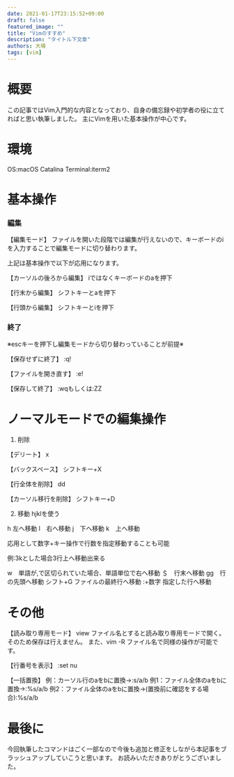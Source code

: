 ```yaml
---
date: 2021-01-17T23:15:52+09:00
draft: false
featured_image: ""
title: "Vimのすすめ"
description: "タイトル下文章"
authors: 大場
tags: [vim]
---
```


# 概要
この記事ではVim入門的な内容となっており、自身の備忘録や初学者の役に立てればと思い執筆しました。
主にVimを用いた基本操作が中心です。

# 環境
OS:macOS Catalina
Terminal:iterm2

# 基本操作

### 編集
【編集モード】
ファイルを開いた段階では編集が行えないので、キーボードのiを入力することで編集モードに切り替わります。

上記は基本操作で以下が応用になります。

【カーソルの後ろから編集】
iではなくキーボードのaを押下

【行末から編集】
シフトキーとaを押下

【行頭から編集】
シフトキーとiを押下

### 終了
※escキーを押下し編集モードから切り替わっていることが前提※

【保存せずに終了】
:q!

【ファイルを開き直す】
:e!

【保存して終了】
:wqもしくは:ZZ

# ノーマルモードでの編集操作
1. 削除

【デリート】
x

【バックスペース】
シフトキー+X

【行全体を削除】
dd

【カーソル移行を削除】
シフトキー+D

2. 移動
hjklを使う

h 左へ移動
l　右へ移動
j　下へ移動
k　上へ移動

応用として数字+キー操作で行数を指定移動することも可能

例:3kとした場合3行上へ移動出来る


w　単語が,で区切られていた場合、単語単位で右へ移動
＄　行末へ移動
gg　行の先頭へ移動
シフト+G ファイルの最終行へ移動
:+数字 指定した行へ移動

# その他
【読み取り専用モード】
view ファイル名とすると読み取り専用モードで開く。そのため保存は行えません。
また、vim -R ファイル名で同様の操作が可能です。

【行番号を表示】
:set nu

【一括置換】
例：カーソル行のaをbに置換→:s/a/b
例1：ファイル全体のaをbに置換→:%s/a/b
例2：ファイル全体のaをbに置換→(置換前に確認をする場合):%s/a/b

# 最後に
今回執筆したコマンドはごく一部なので今後も追加と修正をしながら本記事をブラッシュアップしていこうと思います。
お読みいただきありがとうございました。
